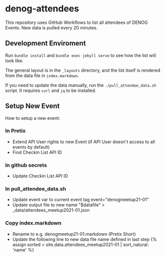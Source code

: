 # denog-attendees

This repository uses GitHub Workflows to list all attendees of DENOG Events. New data is pulled every 20 minutes.

## Development Enviroment

Run ``bundle install`` and ``bundle exec jekyll serve`` to see how the list will look like.

The general layout is in the ``_layouts`` directory, and the list itself is rendered from the data file in
``index.markdown``.

If you need to update the data manually, run the `./pull_attendee_data.sh` script. It requires `curl` and `jq` to
be installed.


## Setup New Event

How to setup a new event:

### In Pretix
- Extend API User rights to new Event (if API User doesn't access to all events by default)
- Find Checkin List API ID

### In github secrets
- Update Checkin List API ID

### In pull_attendee_data.sh
- Update event var to current event tag event="denogmeetup21-01"
- Update output file to new name "$datafile" > _data/attendees_meetup2021-01.json

### Copy index.markdown
- Rename to e.g. denogmeetup21-01.markdown (Pretix Short)
- Update the following line to new data file name defined in last step
{% assign sorted = site.data.attendees_meetup2021-01 | sort_natural: 'name' %}
